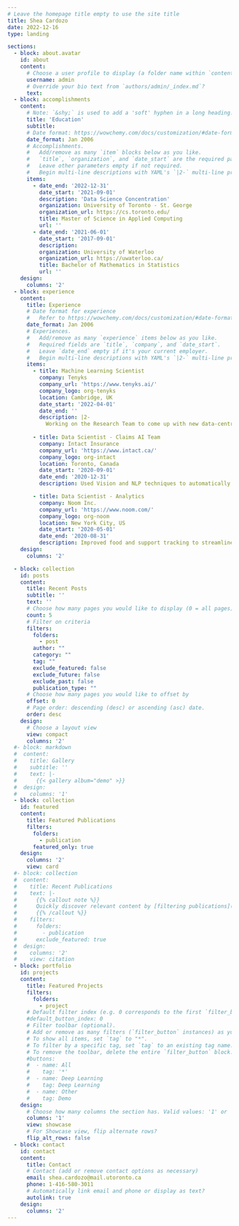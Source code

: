 ```yaml
---
# Leave the homepage title empty to use the site title
title: Shea Cardozo
date: 2022-12-16
type: landing

sections:
  - block: about.avatar
    id: about
    content:
      # Choose a user profile to display (a folder name within `content/authors/`)
      username: admin
      # Override your bio text from `authors/admin/_index.md`?
      text:
  - block: accomplishments
    content:
      # Note: `&shy;` is used to add a 'soft' hyphen in a long heading.
      title: 'Education'
      subtitle:
      # Date format: https://wowchemy.com/docs/customization/#date-format
      date_format: Jan 2006
      # Accomplishments.
      #   Add/remove as many `item` blocks below as you like.
      #   `title`, `organization`, and `date_start` are the required parameters.
      #   Leave other parameters empty if not required.
      #   Begin multi-line descriptions with YAML's `|2-` multi-line prefix.
      items:
        - date_end: '2022-12-31'
          date_start: '2021-09-01'
          description: 'Data Science Concentration'
          organization: University of Toronto - St. George
          organization_url: https://cs.toronto.edu/
          title: Master of Science in Applied Computing
          url: ''
        - date_end: '2021-06-01'
          date_start: '2017-09-01'
          description:
          organization: University of Waterloo
          organization_url: https://uwaterloo.ca/
          title: Bachelor of Mathematics in Statistics
          url: ''
    design:
      columns: '2'
  - block: experience
    content:
      title: Experience
      # Date format for experience
      #   Refer to https://wowchemy.com/docs/customization/#date-format
      date_format: Jan 2006
      # Experiences.
      #   Add/remove as many `experience` items below as you like.
      #   Required fields are `title`, `company`, and `date_start`.
      #   Leave `date_end` empty if it's your current employer.
      #   Begin multi-line descriptions with YAML's `|2-` multi-line prefix.
      items:
        - title: Machine Learning Scientist
          company: Tenyks
          company_url: 'https://www.tenyks.ai/'
          company_logo: org-tenyks
          location: Cambridge, UK
          date_start: '2022-04-01'
          date_end: ''
          description: |2-
            Working on the Research Team to come up with new data-centric ways to explain and improve Computer Vision systems.
              
        - title: Data Scientist - Claims AI Team
          company: Intact Insurance
          company_url: 'https://www.intact.ca/'
          company_logo: org-intact
          location: Toronto, Canada
          date_start: '2020-09-01'
          date_end: '2020-12-31'
          description: Used Vision and NLP techniques to automatically classify insurance documents.

        - title: Data Scientist - Analytics
          company: Noom Inc.
          company_url: 'https://www.noom.com/'
          company_logo: org-noom
          location: New York City, US
          date_start: '2020-05-01'
          date_end: '2020-08-31'
          description: Improved food and support tracking to streamline internal processes.
    design:
      columns: '2'

  - block: collection
    id: posts
    content:
      title: Recent Posts
      subtitle: ''
      text: ''
      # Choose how many pages you would like to display (0 = all pages)
      count: 5
      # Filter on criteria
      filters:
        folders:
          - post
        author: ""
        category: ""
        tag: ""
        exclude_featured: false
        exclude_future: false
        exclude_past: false
        publication_type: ""
      # Choose how many pages you would like to offset by
      offset: 0
      # Page order: descending (desc) or ascending (asc) date.
      order: desc
    design:
      # Choose a layout view
      view: compact
      columns: '2'
  #- block: markdown
  #  content:
  #    title: Gallery
  #    subtitle: ''
  #    text: |-
  #      {{< gallery album="demo" >}}
  #  design:
  #    columns: '1'
  - block: collection
    id: featured
    content:
      title: Featured Publications
      filters:
        folders:
          - publication
        featured_only: true
    design:
      columns: '2'
      view: card
  #- block: collection
  #  content:
  #    title: Recent Publications
  #    text: |-
  #      {{% callout note %}}
  #      Quickly discover relevant content by [filtering publications](./publication/).
  #      {{% /callout %}}
  #    filters:
  #      folders:
  #        - publication
  #      exclude_featured: true
  #  design:
  #    columns: '2'
  #    view: citation
  - block: portfolio
    id: projects
    content:
      title: Featured Projects
      filters:
        folders:
          - project
      # Default filter index (e.g. 0 corresponds to the first `filter_button` instance below).
      #default_button_index: 0
      # Filter toolbar (optional).
      # Add or remove as many filters (`filter_button` instances) as you like.
      # To show all items, set `tag` to "*".
      # To filter by a specific tag, set `tag` to an existing tag name.
      # To remove the toolbar, delete the entire `filter_button` block.
      #buttons:
      #  - name: All
      #    tag: '*'
      #  - name: Deep Learning
      #    tag: Deep Learning
      #  - name: Other
      #    tag: Demo
    design:
      # Choose how many columns the section has. Valid values: '1' or '2'.
      columns: '1'
      view: showcase
      # For Showcase view, flip alternate rows?
      flip_alt_rows: false
  - block: contact
    id: contact
    content:
      title: Contact
      # Contact (add or remove contact options as necessary)
      email: shea.cardozo@mail.utoronto.ca
      phone: 1-416-580-3011
      # Automatically link email and phone or display as text?
      autolink: true
    design:
      columns: '2'
---
```

